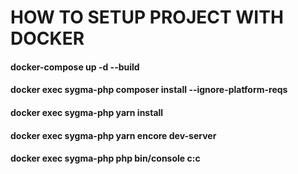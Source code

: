 # HOW TO SETUP PROJECT WITH DOCKER

#### docker-compose up -d --build

#### docker exec sygma-php composer install --ignore-platform-reqs

#### docker exec sygma-php yarn install

#### docker exec sygma-php yarn encore dev-server

#### docker exec sygma-php php bin/console c:c

